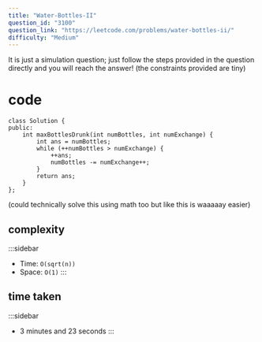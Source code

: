 ```yaml
---
title: "Water-Bottles-II"
question_id: "3100"
question_link: "https://leetcode.com/problems/water-bottles-ii/"
difficulty: "Medium"
---
```


It is just a simulation question;
just follow the steps provided in the question directly and you will reach the answer!
(the constraints provided are tiny)

# cod<span>e</span>

```{.cpp}
class Solution {
public:
    int maxBottlesDrunk(int numBottles, int numExchange) {
        int ans = numBottles;
        while (++numBottles > numExchange) {
            ++ans;
            numBottles -= numExchange++;
        }
        return ans;
    }
};
```

(could technically solve this using math too but like this is waaaaay easier)

## complexit<span>y</span>

:::sidebar
- Time: `O(sqrt(n))`
- Space: `O(1)`
:::

## time take<span>n</span>

:::sidebar
- 3 minutes and 23 seconds
:::
